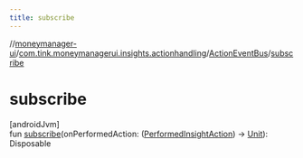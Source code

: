 ```yaml
---
title: subscribe
---
```

//[moneymanager-ui](../../../index.html)/[com.tink.moneymanagerui.insights.actionhandling](../index.html)/[ActionEventBus](index.html)/[subscribe](subscribe.html)



# subscribe



[androidJvm]\
fun [subscribe](subscribe.html)(onPerformedAction: ([PerformedInsightAction](../../com.tink.model.insights/-performed-insight-action/index.html)) -&gt; [Unit](https://kotlinlang.org/api/latest/jvm/stdlib/kotlin/-unit/index.html)): Disposable




